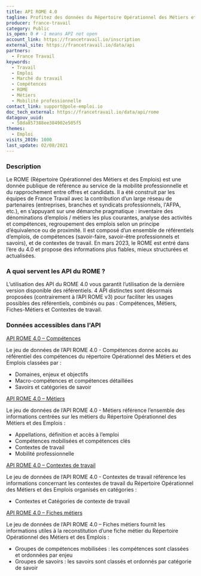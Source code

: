```yaml
---
title: API ROME 4.0
tagline: Profitez des données du Répertoire Opérationnel des Métiers et des Emplois (ROME) pour favoriser la connaissancedes métiers et la mobilité professionnelle.
producer: france-travail
category: Public
is_open: 0 # -1 means API not open
account_link: https://francetravail.io/inscription
external_site: https://francetravail.io/data/api
partners:
  - France Travail
keywords:
  - Travail
  - Emploi
  - Marché du travail
  - Compétences
  - ROME
  - Métiers
  - Mobilité professionnelle
contact_link: support@pole-emploi.io
doc_tech_external: https://francetravail.io/data/api/rome
datagouv_uuid:
  - 58da857388ee384902e505f5
themes:
  - Emploi
visits_2019: 1000
last_update: 02/08/2021
---
```


### Description

Le ROME (Répertoire Opérationnel des Métiers et des Emplois) est une donnée publique de référence au service de la mobilité professionnelle et du rapprochement entre offres et candidats. 
Il a été construit par les équipes de France Travail avec la contribution d’un large réseau de partenaires (entreprises, branches et syndicats professionnels, l'AFPA, etc.), en s’appuyant sur une démarche pragmatique : inventaire des dénominations d’emplois / métiers les plus courantes, analyse des activités et compétences, regroupement des emplois selon un principe d’équivalence ou de proximité.
Il est composé d’un ensemble de référentiels d’emplois, de compétences (savoir-faire, savoir-être professionnels et savoirs), et de contextes de travail. 
En mars 2023, le ROME est entré dans l’ère du 4.0 et propose des informations plus fiables, mieux structurées et actualisées.

### A quoi servent les API du ROME ?

L’utilisation des API du ROME 4.0 vous garantit l’utilisation de la dernière version disponible des référentiels.
4 API distinctes sont désormais proposées (contrairement à l’API ROME v3) pour faciliter les usages possibles des référentiels, combinés ou pas : Compétences, Métiers, Fiches-Métiers et Contextes de travail.

### Données accessibles dans l'API

[API ROME 4.0 – Compétences](https://francetravail.io/data/api/rome-4-0-competences)

Le jeu de données de l’API ROME 4.0 - Compétences donne accès au référentiel des compétences du répertoire Opérationnel des Métiers et des Emplois classées par : 

- Domaines, enjeux et objectifs
- Macro-compétences et compétences détaillées
- Savoirs et catégories de savoir

[API ROME 4.0 – Métiers](https://francetravail.io/data/api/rome-4-0-metiers)

Le jeu de données de l’API ROME 4.0 - Métiers référence l’ensemble des informations centrées sur les métiers du Répertoire Opérationnel des Métiers et des Emplois : 

- Appellations, définition et accès à l’emploi
- Compétences mobilisées et compétences clés
- Contextes de travail
- Mobilité professionnelle

[API ROME 4.0 – Contextes de travail](https://francetravail.io/data/api/rome-4-0-contextes-travail)

Le jeu de données de l’API ROME 4.0 - Contextes de travail référence les informations concernant les contextes de travail du Répertoire Opérationnel des Métiers et des Emplois organisés en catégories : 

- Contextes et Catégories de contexte de travail

[API ROME 4.0 – Fiches métiers](https://francetravail.io/data/api/rome-4-0-fiches-metiers)

Le jeu de données de l’API ROME 4.0 – Fiches métiers fournit les informations utiles à la reconstitution d’une fiche métier du Répertoire Opérationnel des Métiers et des Emplois :

- Groupes de compétences mobilisées : les compétences sont classées et ordonnées par enjeu
- Groupes de savoirs : les savoirs sont classés et ordonnés par catégorie de savoir
